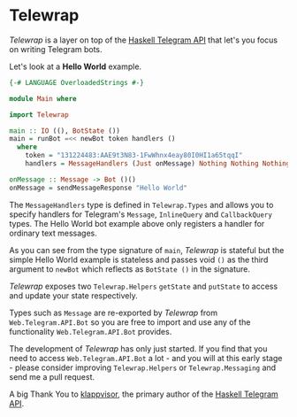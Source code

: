 Telewrap
========

*Telewrap* is a layer on top of the [Haskell Telegram API](https://github.com/klappvisor/haskell-telegram-api)
that let's you focus on writing Telegram bots.

Let's look at a **Hello World** example.

```haskell
{-# LANGUAGE OverloadedStrings #-}

module Main where

import Telewrap

main :: IO ((), BotState ())
main = runBot =<< newBot token handlers ()
  where
    token = "131224483:AAE9t3N83-1FwWhnx4eay80I0HI1a65tqqI"
    handlers = MessageHandlers (Just onMessage) Nothing Nothing Nothing

onMessage :: Message -> Bot ()()
onMessage = sendMessageResponse "Hello World"
```

The `MessageHandlers` type is defined in `Telewrap.Types` and allows you to specify
handlers for Telegram's `Message`, `InlineQuery` and `CallbackQuery` types. 
The Hello World bot example above only registers a handler for ordinary text messages.

As you can see from the type signature of `main`, *Telewrap* is stateful but
the simple Hello World example is stateless and passes void `()` as the 
third argument to `newBot` which reflects as `BotState ()` in the signature.

*Telewrap* exposes two `Telewrap.Helpers` `getState` and `putState` to access and
update your state respectively.

Types such as `Message` are re-exported by *Telewrap* from `Web.Telegram.API.Bot`
so you are free to import and use any of the functionality `Web.Telegram.API.Bot`
provides.

The development of *Telewrap* has only just started. If you find that
you need to access `Web.Telegram.API.Bot` a lot - and you will at this early stage - 
please consider improving `Telewrap.Helpers` or `Telewrap.Messaging` and send 
me a pull request.

A big Thank You to [klappvisor](https://github.com/klappvisor), the primary author of 
the [Haskell Telegram API](https://github.com/klappvisor/haskell-telegram-api).
